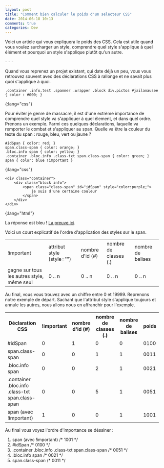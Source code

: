 ```yaml
---
layout: post
title: "Comment bien calculer le poids d'un selecteur CSS"
date: 2014-06-18 10:13
comments: true
categories: Dev
---
```




<p class="foreword">
Voici un article qui vous expliquera le poids des CSS. Cela est utile quand vous voulez surcharger un style, comprendre quel style s'applique à quel élément et pourquoi un style s'applique plutôt qu'un autre.
</p>
<!-- more -->
- - -

Quand vous reprenez un projet existant, qui date déjà un peu, vous vous retrouvez souvent avec des déclarations CSS à rallonge et ne savait plus quoi s'applique à quoi.

~~~
.container .info.test .spanner .wrapper .block div.pictos #jailanausee { color : #000; }
~~~
{:lang="css"}

Pour éviter je genre de massacre, il est d'une extrème importance de comprendre quel style va s'appliquer à quel élement, et dans quel ordre.
Prenons un exemple. Parmi ces quelques déclarations, laquelle va remporter le combat et s'appliquer au span. Quelle va être la couleur du texte du span : rouge, bleu, vert ou jaune ?

~~~
#idSpan { color: red; }
span.class-span { color: orange; }
.bloc.info span { color: yellow; }
.container .bloc.info .class-txt span.class-span { color: green; }
span { color: blue !important }
~~~
{:lang="css"}


~~~
<div class="container">
	<div class="block info">
		<span class="class-span" id="idSpan" style="color:purple;">
			je suis d'une certaine couleur
		</span>
	</div>
</div>
~~~
{:lang="html"}

La réponse est bleu ! [La preuve ici](http://jsfiddle.net/ptitgraig/L8CUS/2/).

Voici un court explicatif de l'ordre d'application des styles sur le span.

<table>
	</tr>
		<td>
			!important
		</td>
		<td>
			attribut style (style="")
		</td>
		<td>
			nombre d'id (#)
		</td>
		<td>
			nombre de classes (.)
		</td>
		<td>
			nombre de balises
		</td>
	</tr>
	<tr>
		<td>
			gagne sur tous les autres style, même seul
		</td>
		<td>
			0 .. n
		</td>
		<td>
			0 .. n
		</td>
		<td>
			0 .. n
		</td>
		<td>
			0 .. n
		</td>
	</tr>
</table>


Au final, vous vous trouvez avec un chiffre entre 0 et 19999. Reprenons notre exemple de départ. Sachant que l'attribut style s'applique toujours et annule les autres, nous allons nous en affranchir pour l'exemple.

<table>
	<tr>
		<th>Déclaration CSS</th>
		<th>!important</th>
		<th>nombre d'id (#)</th>
		<th>nombre de classes (.)</th>
		<th>nombre de balises</th>
		<th>poids</th>
	</tr>
	<tr>
		<td>#idSpan</td>
		<td>0</td>
		<td>1</td>
		<td>0</td>
		<td>0</td>
		<td>0100</td>
	</tr>
	<tr>
		<td>span.class-span</td>
		<td>0</td>
		<td>0</td>
		<td>1</td>
		<td>1</td>
		<td>0011</td>
	</tr>
	<tr>
		<td>.bloc.info span</td>
		<td>0</td>
		<td>0</td>
		<td>2</td>
		<td>1</td>
		<td>0021</td>
	</tr>
	<tr>
		<td>.container .bloc.info .class-txt span.class-span</td>
		<td>0</td>
		<td>0</td>
		<td>5</td>
		<td>1</td>
		<td>0051</td>
	</tr>
	<tr>
		<td>span (avec !important)</td>
		<td>1</td>
		<td>0</td>
		<td>0</td>
		<td>1</td>
		<td>1001</td>
	</tr>
</table>

Au final vous voyez l'ordre d'importance se déssiner :

1. span (avec !important) /\* 1001 \*/
2. \#idSpan /\* 0100 \*/
3. .container .bloc.info .class-txt span.class-span /\* 0051 \*/
4. .bloc.info span /\* 0021 \*/
5. span.class-span /\* 0011 \*/







